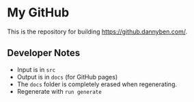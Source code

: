 # My GitHub

This is the repository for building <https://github.dannyben.com/>.

## Developer Notes

- Input is in `src`
- Output is in `docs` (for GitHub pages)
- The `docs` folder is completely erased when regenerating.
- Regenerate with `run generate`

